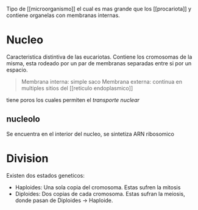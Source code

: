 Tipo de [[microorganismo]] el cual es mas grande que los [[procariota]] y contiene organelas con membranas internas.

# Nucleo 
Caracteristica distintiva de las eucariotas.
Contiene los cromosomas de la misma, esta rodeado por un  par de membranas separadas entre si por un espacio.
> Membrana interna: simple saco
> Membrana externa: continua en multiples sitios del [[reticulo endoplasmico]]

tiene poros los cuales permiten el *transporte nuclear*

## nucleolo
Se encuentra en el interior del nucleo, se sintetiza ARN ribosomico


# Division

Existen dos estados geneticos:

- Haploides: Una sola copia del cromosoma. Estas sufren la mitosis
- Diploides: Dos copias de cada cromosoma. Estas sufran la meiosis, donde pasan de Diploides → Haploide.